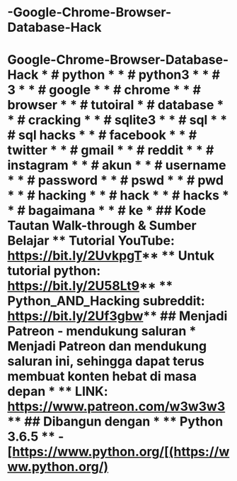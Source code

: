 # -Google-Chrome-Browser-Database-Hack
# Google-Chrome-Browser-Database-Hack  * # python * * # python3 * * # 3 * * # google * * # chrome * * # browser * * # tutoiral * # database * * # cracking * * # sqlite3 * * # sql * * # sql hacks * * # facebook * * # twitter * * # gmail * * # reddit * * # instagram * * # akun * * # username * * # password * * # pswd * * # pwd * * # hacking * * # hack * * # hacks * * # bagaimana * * # ke *  ## Kode Tautan Walk-through &amp; Sumber Belajar ** Tutorial YouTube: https://bit.ly/2UvkpgT**  ** Untuk tutorial python: https://bit.ly/2U58Lt9**  ** Python_AND_Hacking subreddit: https://bit.ly/2Uf3gbw**  ## Menjadi Patreon - mendukung saluran * Menjadi Patreon dan mendukung saluran ini, sehingga dapat terus membuat konten hebat di masa depan * ** LINK: https://www.patreon.com/w3w3w3**  ## Dibangun dengan  * ** Python 3.6.5 ** - [https://www.python.org/[(https://www.python.org/)
